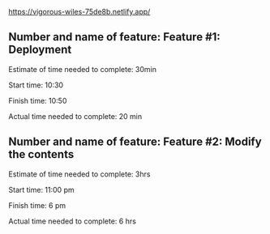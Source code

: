 https://vigorous-wiles-75de8b.netlify.app/

## Number and name of feature: Feature #1: Deployment

Estimate of time needed to complete: 30min

Start time: 10:30

Finish time: 10:50

Actual time needed to complete: 20 min

## Number and name of feature: Feature #2: Modify the contents

Estimate of time needed to complete: 3hrs

Start time: 11:00 pm

Finish time: 6 pm

Actual time needed to complete: 6 hrs